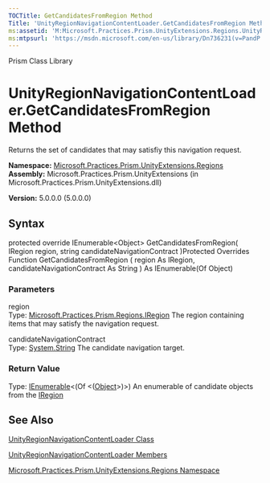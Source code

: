 ```yaml
---
TOCTitle: GetCandidatesFromRegion Method
Title: 'UnityRegionNavigationContentLoader.GetCandidatesFromRegion Method (Microsoft.Practices.Prism.UnityExtensions.Regions)'
ms:assetid: 'M:Microsoft.Practices.Prism.UnityExtensions.Regions.UnityRegionNavigationContentLoader.GetCandidatesFromRegion(Microsoft.Practices.Prism.Regions.IRegion,System.String)'
ms:mtpsurl: 'https://msdn.microsoft.com/en-us/library/Dn736231(v=PandP.50)'
---
```


Prism Class Library

UnityRegionNavigationContentLoader.GetCandidatesFromRegion Method
=====================================================================

Returns the set of candidates that may satisfiy this navigation request.

**Namespace:** [Microsoft.Practices.Prism.UnityExtensions.Regions](https://msdn.microsoft.com/n:microsoft.practices.prism.unityextensions.regions)
**Assembly:** Microsoft.Practices.Prism.UnityExtensions (in Microsoft.Practices.Prism.UnityExtensions.dll)

**Version:** 5.0.0.0 (5.0.0.0)

## Syntax


protected override IEnumerable&lt;Object&gt; GetCandidatesFromRegion( IRegion region, string candidateNavigationContract )Protected Overrides Function GetCandidatesFromRegion ( region As IRegion, candidateNavigationContract As String ) As IEnumerable(Of Object)

### Parameters

region  
Type: [Microsoft.Practices.Prism.Regions.IRegion](https://msdn.microsoft.com/t:microsoft.practices.prism.regions.iregion)
The region containing items that may satisfy the navigation request.

candidateNavigationContract  
Type: [System.String](http://msdn.microsoft.com/en-us/library/s1wwdcbf)
The candidate navigation target.

### Return Value

Type: [IEnumerable](http://msdn.microsoft.com/en-us/library/9eekhta0)&lt;(Of &lt;([Object](http://msdn.microsoft.com/en-us/library/e5kfa45b)&gt;)&gt;)
An enumerable of candidate objects from the [IRegion](https://msdn.microsoft.com/t:microsoft.practices.prism.regions.iregion)

See Also
--------


[UnityRegionNavigationContentLoader Class](https://msdn.microsoft.com/t:microsoft.practices.prism.unityextensions.regions.unityregionnavigationcontentloader)

[UnityRegionNavigationContentLoader Members](https://msdn.microsoft.com/allmembers.t:microsoft.practices.prism.unityextensions.regions.unityregionnavigationcontentloader)

[Microsoft.Practices.Prism.UnityExtensions.Regions Namespace](https://msdn.microsoft.com/n:microsoft.practices.prism.unityextensions.regions)
